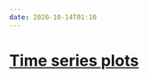 ```yaml
---
date: 2020-10-14T01:10
---
```


# [Time series plots](https://cran.r-prIoject.org/web/packages/tstools/vignettes/tstools.html)

<R>
<VIZ>
<TS>